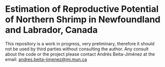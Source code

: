 # Estimation of Reproductive Potential of Northern Shrimp in Newfoundland and Labrador, Canada

This repository is a work in progress, very preliminary, therefore it should not be used by third parties without consulting the author.
Any consult about the code or the project please contact Andrés Beita-Jiménez at the email: andres.beita-jimenez@mi.mun.ca
